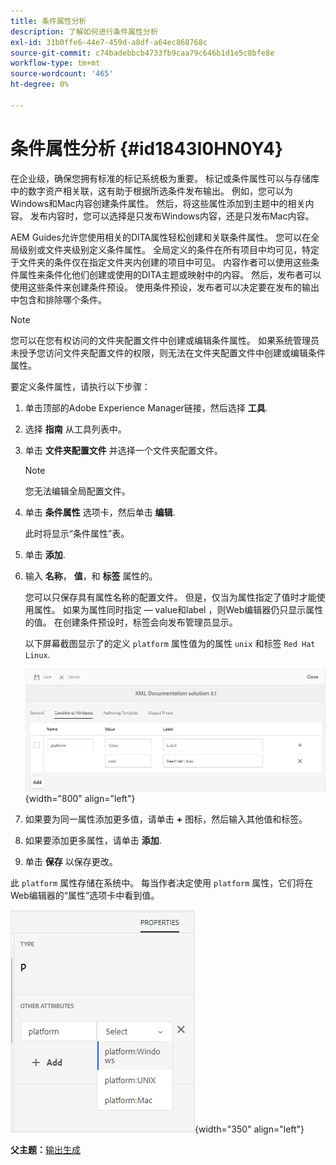 ```yaml
---
title: 条件属性分析
description: 了解如何进行条件属性分析
exl-id: 31b0ffe6-44e7-459d-a8df-a64ec868768c
source-git-commit: c74badebbcb4733fb9caa79c646b1d1e5c8bfe8e
workflow-type: tm+mt
source-wordcount: '465'
ht-degree: 0%

---
```


# 条件属性分析 {#id1843I0HN0Y4}

在企业级，确保您拥有标准的标记系统极为重要。 标记或条件属性可以与存储库中的数字资产相关联，这有助于根据所选条件发布输出。 例如，您可以为Windows和Mac内容创建条件属性。 然后，将这些属性添加到主题中的相关内容。 发布内容时，您可以选择是只发布Windows内容，还是只发布Mac内容。

AEM Guides允许您使用相关的DITA属性轻松创建和关联条件属性。 您可以在全局级别或文件夹级别定义条件属性。 全局定义的条件在所有项目中均可见，特定于文件夹的条件仅在指定文件夹内创建的项目中可见。 内容作者可以使用这些条件属性来条件化他们创建或使用的DITA主题或映射中的内容。 然后，发布者可以使用这些条件来创建条件预设。 使用条件预设，发布者可以决定要在发布的输出中包含和排除哪个条件。

>[!NOTE]
>
> 您可以在您有权访问的文件夹配置文件中创建或编辑条件属性。 如果系统管理员未授予您访问文件夹配置文件的权限，则无法在文件夹配置文件中创建或编辑条件属性。

要定义条件属性，请执行以下步骤：

1. 单击顶部的Adobe Experience Manager链接，然后选择 **工具**.

1. 选择 **指南** 从工具列表中。

1. 单击 **文件夹配置文件** 并选择一个文件夹配置文件。

   >[!NOTE]
   >
   > 您无法编辑全局配置文件。

1. 单击 **条件属性** 选项卡，然后单击 **编辑**.

   此时将显示“条件属性”表。

1. 单击 **添加**.

1. 输入 **名称**， **值**，和 **标签** 属性的。

   您可以只保存具有属性名称的配置文件。 但是，仅当为属性指定了值时才能使用属性。 如果为属性同时指定 — value和label ，则Web编辑器仍只显示属性的值。 在创建条件预设时，标签会向发布管理员显示。

   以下屏幕截图显示了的定义 `platform` 属性值为的属性 `unix` 和标签 `Red Hat Linux`.

   ![](images/add-profile.png){width="800" align="left"}

1. 如果要为同一属性添加更多值，请单击 **+** 图标，然后输入其他值和标签。

1. 如果要添加更多属性，请单击 **添加**.

1. 单击 **保存** 以保存更改。


此 `platform` 属性存储在系统中。 每当作者决定使用 `platform` 属性，它们将在Web编辑器的“属性”选项卡中看到值。

![](images/properties-tab.png){width="350" align="left"}

**父主题：**[&#x200B;输出生成](generate-output.md)

